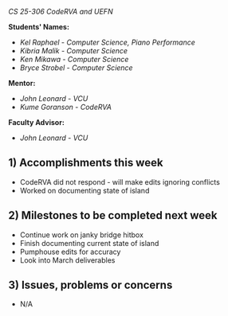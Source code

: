 *CS 25-306 CodeRVA and UEFN*

**Students' Names:**
- *Kel Raphael* - *Computer Science, Piano Performance*
- *Kibria Malik* - *Computer Science*
- *Ken Mikawa* - *Computer Science*
- *Bryce Strobel* - *Computer Science*

**Mentor:**
- *John Leonard*  - *VCU*
- *Kume Goranson* - *CodeRVA*

**Faculty Advisor:**
- *John Leonard*  - *VCU*

## 1) Accomplishments this week ##
- CodeRVA did not respond - will make edits ignoring conflicts
- Worked on documenting state of island

## 2) Milestones to be completed next week ##
- Continue work on janky bridge hitbox
- Finish documenting current state of island
- Pumphouse edits for accuracy
- Look into March deliverables

## 3) Issues, problems or concerns ##
- N/A
